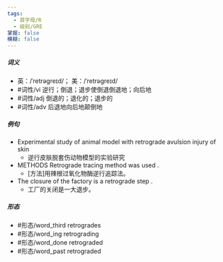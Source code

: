 ```yaml
---
tags:
  - 首字母/R
  - 级别/GRE
掌握: false
模糊: false
---
```

##### 词义
- 英：/ˈretrəɡreɪd/； 美：/ˈretrəɡreɪd/
- #词性/vi  逆行；倒退；退步使倒退倒退地；向后地
- #词性/adj  倒退的；退化的；退步的
- #词性/adv  后退地向后地颠倒地
##### 例句
- Experimental study of animal model with retrograde avulsion injury of skin
	- 逆行皮肤脱套伤动物模型的实验研究
- METHODS Retrograde tracing method was used .
	- [方法]用辣根过氧化物酶逆行追踪法。
- The closure of the factory is a retrograde step .
	- 工厂的关闭是一大退步。
##### 形态
- #形态/word_third retrogrades
- #形态/word_ing retrograding
- #形态/word_done retrograded
- #形态/word_past retrograded
